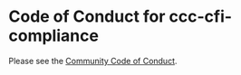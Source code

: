 # Code of Conduct for ccc-cfi-compliance

Please see the [Community Code of Conduct](https://www.finos.org/code-of-conduct).
